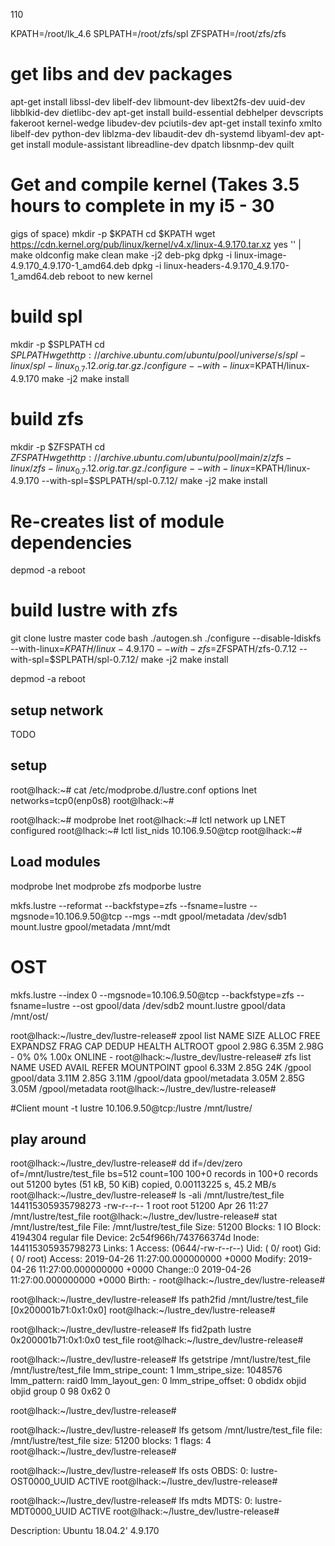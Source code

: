 110

KPATH=/root/lk_4.6
SPLPATH=/root/zfs/spl
ZFSPATH=/root/zfs/zfs

# get libs and dev packages
apt-get install libssl-dev libelf-dev libmount-dev libext2fs-dev
uuid-dev libblkid-dev dietlibc-dev
apt-get install build-essential debhelper devscripts fakeroot
kernel-wedge libudev-dev pciutils-dev
apt-get install texinfo xmlto libelf-dev python-dev liblzma-dev
libaudit-dev dh-systemd libyaml-dev
apt-get install module-assistant libreadline-dev dpatch libsnmp-dev quilt


# Get and compile kernel (Takes 3.5 hours to complete in my i5 - 30
gigs of space)
mkdir -p $KPATH
cd $KPATH
wget https://cdn.kernel.org/pub/linux/kernel/v4.x/linux-4.9.170.tar.xz
yes '' | make oldconfig
make clean
make -j2 deb-pkg
dpkg -i linux-image-4.9.170_4.9.170-1_amd64.deb
dpkg -i linux-headers-4.9.170_4.9.170-1_amd64.deb
reboot to new kernel


build spl
=========
mkdir -p $SPLPATH
cd $SPLPATH
wget http://archive.ubuntu.com/ubuntu/pool/universe/s/spl-linux/spl-linux_0.7.12.orig.tar.gz
./configure --with-linux=$KPATH/linux-4.9.170
make -j2
make install

build zfs
=========
mkdir -p $ZFSPATH
cd $ZFSPATH
wget http://archive.ubuntu.com/ubuntu/pool/main/z/zfs-linux/zfs-linux_0.7.12.orig.tar.gz
./configure --with-linux=$KPATH/linux-4.9.170 --with-spl=$SPLPATH/spl-0.7.12/
make -j2
make install

# Re-creates list of module dependencies
depmod -a
reboot

build lustre with zfs
=====================
git clone lustre master code
bash ./autogen.sh
./configure --disable-ldiskfs --with-linux=$KPATH/linux-4.9.170
--with-zfs=$ZFSPATH/zfs-0.7.12 --with-spl=$SPLPATH/spl-0.7.12/
make -j2
make install

depmod -a
reboot

## setup network
TODO

## setup
root@lhack:~# cat /etc/modprobe.d/lustre.conf
options lnet networks=tcp0(enp0s8)
root@lhack:~#


root@lhack:~# modprobe lnet
root@lhack:~# lctl network up
LNET configured
root@lhack:~# lctl list_nids
10.106.9.50@tcp
root@lhack:~#

## Load modules
modprobe lnet
modprobe zfs
modporbe lustre

mkfs.lustre --reformat --backfstype=zfs --fsname=lustre
--mgsnode=10.106.9.50@tcp --mgs --mdt gpool/metadata /dev/sdb1
mount.lustre gpool/metadata /mnt/mdt

# OST
mkfs.lustre --index 0 --mgsnode=10.106.9.50@tcp --backfstype=zfs
--fsname=lustre --ost gpool/data /dev/sdb2
mount.lustre gpool/data /mnt/ost/

root@lhack:~/lustre_dev/lustre-release# zpool list
NAME    SIZE  ALLOC   FREE  EXPANDSZ   FRAG    CAP  DEDUP  HEALTH  ALTROOT
gpool  2.98G  6.35M  2.98G         -     0%     0%  1.00x  ONLINE  -
root@lhack:~/lustre_dev/lustre-release# zfs list
NAME             USED  AVAIL  REFER  MOUNTPOINT
gpool           6.33M  2.85G    24K  /gpool
gpool/data      3.11M  2.85G  3.11M  /gpool/data
gpool/metadata  3.05M  2.85G  3.05M  /gpool/metadata
root@lhack:~/lustre_dev/lustre-release#

#Client
mount -t lustre 10.106.9.50@tcp:/lustre /mnt/lustre/

## play around
root@lhack:~/lustre_dev/lustre-release# dd if=/dev/zero
of=/mnt/lustre/test_file bs=512 count=100
100+0 records in
100+0 records out
51200 bytes (51 kB, 50 KiB) copied, 0.00113225 s, 45.2 MB/s
root@lhack:~/lustre_dev/lustre-release# ls -ali /mnt/lustre/test_file
144115305935798273 -rw-r--r-- 1 root root 51200 Apr 26 11:27
/mnt/lustre/test_file
root@lhack:~/lustre_dev/lustre-release# stat /mnt/lustre/test_file
 File: /mnt/lustre/test_file
 Size: 51200           Blocks: 1          IO Block: 4194304 regular file
Device: 2c54f966h/743766374d    Inode: 144115305935798273  Links: 1
Access: (0644/-rw-r--r--)  Uid: (    0/    root)   Gid: (    0/    root)
Access: 2019-04-26 11:27:00.000000000 +0000
Modify: 2019-04-26 11:27:00.000000000 +0000
Change::0
 2019-04-26 11:27:00.000000000 +0000
Birth: -
root@lhack:~/lustre_dev/lustre-release#


root@lhack:~/lustre_dev/lustre-release# lfs path2fid /mnt/lustre/test_file
[0x200001b71:0x1:0x0]
root@lhack:~/lustre_dev/lustre-release#

root@lhack:~/lustre_dev/lustre-release# lfs fid2path lustre 0x200001b71:0x1:0x0
test_file
root@lhack:~/lustre_dev/lustre-release#


root@lhack:~/lustre_dev/lustre-release# lfs getstripe /mnt/lustre/test_file
/mnt/lustre/test_file
lmm_stripe_count:  1
lmm_stripe_size:   1048576
lmm_pattern:       raid0
lmm_layout_gen:    0
lmm_stripe_offset: 0
       obdidx           objid           objid           group
            0              98           0x62                0

root@lhack:~/lustre_dev/lustre-release#

root@lhack:~/lustre_dev/lustre-release# lfs getsom /mnt/lustre/test_file
file: /mnt/lustre/test_file size: 51200 blocks: 1 flags: 4
root@lhack:~/lustre_dev/lustre-release#

root@lhack:~/lustre_dev/lustre-release# lfs osts
OBDS:
0: lustre-OST0000_UUID ACTIVE
root@lhack:~/lustre_dev/lustre-release#

root@lhack:~/lustre_dev/lustre-release# lfs mdts
MDTS:
0: lustre-MDT0000_UUID ACTIVE
root@lhack:~/lustre_dev/lustre-release#







Description:    Ubuntu 18.04.2'
4.9.170
